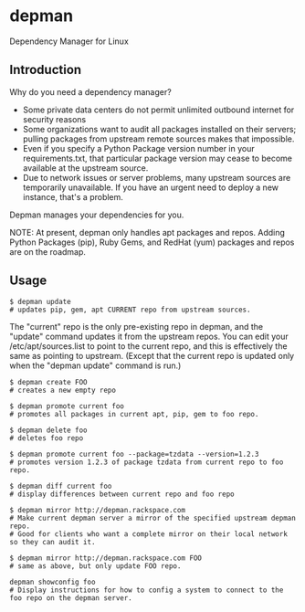 depman
======

Dependency Manager for Linux


## Introduction 

Why do you need a dependency manager?

* Some private data centers do not permit unlimited outbound internet for security reasons
* Some organizations want to audit all packages installed on their servers; pulling packages from upstream remote sources makes that impossible.
* Even if you specify a Python Package version number in your requirements.txt, that particular package version may cease to become available at the upstream source.
* Due to network issues or server problems, many upstream sources are temporarily unavailable. If you have an urgent need to deploy a new instance, that's a problem.

Depman manages your dependencies for you.

NOTE: At present, depman only handles apt packages and repos. Adding Python Packages (pip), Ruby Gems, and RedHat (yum) packages and repos are on the roadmap.

## Usage

```
$ depman update
# updates pip, gem, apt CURRENT repo from upstream sources.
```

The "current" repo is the only pre-existing repo in depman, and the "update" command updates it from the upstream repos. You can edit your /etc/apt/sources.list to point to the current repo, and this is effectively the same as pointing to upstream. (Except that the current repo is updated only when the "depman update" command is run.)

```
$ depman create FOO
# creates a new empty repo
```


```
$ depman promote current foo
# promotes all packages in current apt, pip, gem to foo repo.
```

```
$ depman delete foo
# deletes foo repo
```

```
$ depman promote current foo --package=tzdata --version=1.2.3
# promotes version 1.2.3 of package tzdata from current repo to foo repo.
```

```
$ depman diff current foo
# display differences between current repo and foo repo
```

```
$ depman mirror http://depman.rackspace.com
# Make current depman server a mirror of the specified upstream depman repo.
# Good for clients who want a complete mirror on their local network so they can audit it.
```

```
$ depman mirror http://depman.rackspace.com FOO
# same as above, but only update FOO repo.
```

```
depman showconfig foo
# Display instructions for how to config a system to connect to the foo repo on the depman server.
```
